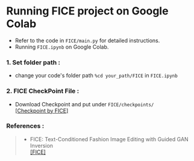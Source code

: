 # Running FICE project on Google Colab
* Refer to the code in `FICE/main.py` for detailed instructions.  
* Running `FICE.ipynb` on Google Colab.

### 1. Set folder path :  
* change your code's folder path `%cd your_path/FICE` in `FICE.ipynb`

### 2. FICE CheckPoint File :  
* Download Checkpoint and put under `FICE/checkpoints/`  
[[Checkpoint by FICE]](https://www.dropbox.com/s/qx9mag5hh7tleso/checkpoints.tar.xz?dl=1) 

### References :   
> * FICE: Text-Conditioned Fashion Image Editing with Guided GAN Inversion   
>[[FICE]](https://github.com/MartinPernus/FICE)

